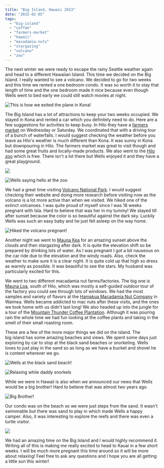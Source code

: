 ```yaml
---
title: "Big Island, Hawaii 2013"
date: "2015-02-05"
tags:
  - "big-island"
  - "coffee"
  - "farmers-market"
  - "hawaii"
  - "macadamia-nuts"
  - "stargazing"
  - "volcano"
  - "zoo"
---
```


The next winter we were ready to escape the rainy Seattle weather again and head to a different Hawaiian Island. This time we decided on the Big Island. I really wanted to see a volcano. We decided to go for two weeks and this time we rented a one bedroom condo. It was so worth it to stay that length of time and the one bedroom made it nice because even though Wells went to bed early we could still watch movies at night.

![This is how we exited the plane in Kona! ](images/485554_10100308585055074_72898244_n.jpeg)

The Big Island has a lot of attractions to keep your two weeks occupied. We stayed in Kona and rented a car which you definitely need to do. Here are a few suggestions for activities to keep busy. In Hilo they have a [farmers market](http://www.hilofarmersmarket.com/) on Wednesday or Saturday. We coordinated that with a driving tour of a bunch of waterfalls. I would suggest checking the weather before you leave as Hilo's weather is much different than Kona. It was sunny in Kona but downpouring in Hilo. The farmers market was great to visit though and had some great fruits and locally-made products. We also went to the [Hilo zoo](http://www.hilozoo.com/) which is free. There isn't a lot there but Wells enjoyed it and they have a great playground.

![ ](images/946904_10100308579062084_2056751569_n.jpeg)

![Wells saying hello at the zoo](images/11974_10100308578523164_734035742_n.webp)

We had a great time visiting [Volcano National Park](http://www.nps.gov/havo/index.htm). I would suggest checking their website and doing more research before visiting now as the volcano is a lot more active than when we visited. We hiked one of the extinct volcanoes. I was quite proud of myself since I was 18 weeks pregnant with Isla. Hard to believe that was her in my tummy! We stayed till after sunset because the color is so beautiful against the dark sky. Luckily Wells was such an easy baby and he just fell asleep on the way home.

![Hiked the volcano pregnant! ](images/935723_10100308581457284_2093477985_n1.jpeg)

Another night we went to [Mauna Kea](http://www.ifa.hawaii.edu/info/vis/visiting-mauna-kea/visiting-the-summit.html) for an amazing sunset above the clouds and then stargazing after dark. It is quite the elevation shift so be prepared by drinking lots of water. As I was pregnant I got a bit nauseous on the car ride due to the elevation and the windy roads. Also, check the weather to make sure it is a clear night. It is quite cold up that high so dress as warmly as possible. It was beautiful to see the stars. My husband was particularly excited for this.

We went to two different macadamia nut farms/factories. The big one is [Mauna Loa](https://www.maunaloa.com/), south of Hilo, which was mostly a self-guided outdoor tour of the factory you could see through lots of windows. We had the most samples and variety of flavors at the [Hamakua Macadamia Nut Company](http://www.hawnnut.com/) in Waimea. Wells became addicted to mac nuts after these visits, and the ones we took home with us didn't last long! We also headed up into the jungle for a tour of the [Mountain Thunder Coffee Plantation](http://www.mountainthunder.com/). Although it was pouring rain the whole time we had fun looking at the coffee plants and taking in the smell of their small roasting room.

These are a few of the more major things we did on the island. The big island has some amazing beaches and views. We spent some days just exploring by car to stop at the black sand beaches or snorkeling. Wells loves to just play in the sand so as long as we have a bucket and shovel he is content wherever we go.

![Wells at the black sand beach! ](images/308694_10100308581063074_2098961225_n.jpeg)

![Relaxing while daddy snorkels ](images/600742_10100308584281624_67089634_n.webp)

While we were in Hawaii is also when we announced our news that Wells would be a big brother! Hard to believe that was almost two years ago.

![Big Brother! ](images/942447_10100308581781634_1598609983_n.jpeg)

Our condo was on the beach so we were just steps from the sand. It wasn't swimmable but there was sand to play in which made Wells a happy camper. Also, it was interesting to explore the reefs and there was even a turtle visitor.

![ ](images/944777_10100308577390434_1662390866_n.jpeg)

We had an amazing time on the Big Island and I would highly recommend it. Writing all of this is making me really excited to head to Kauai in a few short weeks. I will be much more pregnant this time around so it will be more about relaxing! Feel free to ask any questions and I hope you are all getting a little sun this winter!
